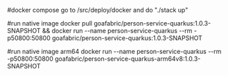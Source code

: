 #docker compose
go to /src/deploy/docker and do "./stack up"

#run native image
docker pull goafabric/person-service-quarkus:1.0.3-SNAPSHOT && docker run --name person-service-quarkus --rm -p50800:50800 goafabric/person-service-quarkus:1.0.3-SNAPSHOT

#run native image arm64
docker run --name person-service-quarkus --rm -p50800:50800 goafabric/person-service-quarkus-arm64v8:1.0.3-SNAPSHOT

